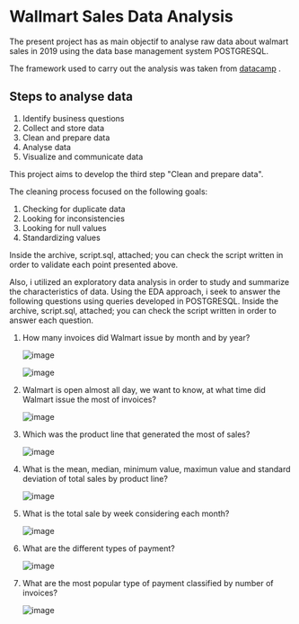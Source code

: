 # Wallmart Sales Data Analysis
The present project has as main objectif to analyse raw data about walmart sales in 2019 using the data base management system POSTGRESQL.

The framework used to carry out the analysis was taken from [datacamp](https://www.datacamp.com/blog/how-to-analyze-data-for-business) .

## Steps to analyse data
1. Identify business questions
2. Collect and store data
3. Clean and prepare data
4. Analyse data
5. Visualize and communicate data

This project aims to develop the third step "Clean and prepare data".

The cleaning process focused on the following goals:
1. Checking for duplicate data
2. Looking for inconsistencies
3. Looking for null values
4. Standardizing values
   
Inside the archive, script.sql, attached; you can check the script written in order to validate each point presented above. 

Also, i utilized an exploratory data analysis in order to study and summarize the characteristics of data. Using the EDA approach, i seek to answer the following questions using queries developed in POSTGRESQL.
Inside the archive, script.sql, attached; you can check the script written in order to answer each question.    

1. How many invoices did Walmart issue by month and by year?

   ![image](https://github.com/user-attachments/assets/6a658dfa-7579-462e-8552-c4976c99e70a)
   
   ![image](https://github.com/user-attachments/assets/ebd630f1-b2f8-403c-bc6b-dd9d1ab55ede)
   
2. Walmart is open almost all day, we want to know, at what time did Walmart issue the most of invoices?

   ![image](https://github.com/user-attachments/assets/86e09427-2d26-46f6-9339-aa4b4b31140a)

3. Which was the product line that generated the most of sales?

   ![image](https://github.com/user-attachments/assets/59d3d421-029b-4fb9-ac2f-eb074e34af56)

4. What is the mean, median, minimum value, maximun value and standard deviation of total sales by product line?

   ![image](https://github.com/user-attachments/assets/1cb9967f-9baa-421f-8360-977fe6d5a0c0)

5. What is the total sale by week considering each month?

   ![image](https://github.com/user-attachments/assets/8c3a46cc-3bdb-46ec-8d55-7463f6bd06f2)

6. What are the different types of payment?

   ![image](https://github.com/user-attachments/assets/f4fb387b-4e2b-4b15-a2b1-fac3052d33e3)

7. What are the most popular type of payment classified by number of invoices?

   ![image](https://github.com/user-attachments/assets/357a185c-5b2c-4f35-88f7-67e40e900376)


  
